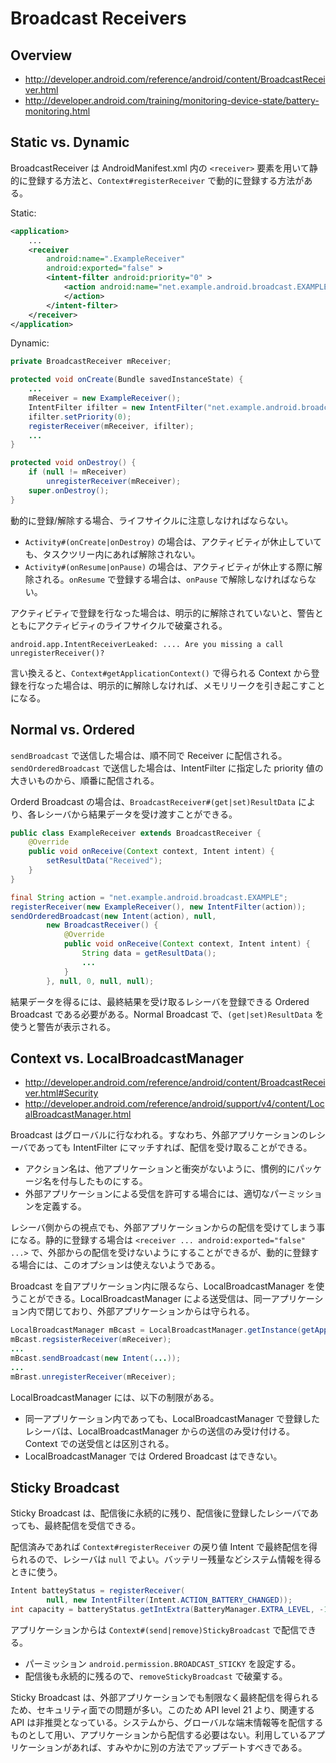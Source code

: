 # Broadcast Receivers

## Overview

* <http://developer.android.com/reference/android/content/BroadcastReceiver.html>
* <http://developer.android.com/training/monitoring-device-state/battery-monitoring.html>

## Static vs. Dynamic

BroadcastReceiver は AndroidManifest.xml 内の `<receiver>` 要素を用いて静的に登録する方法と、`Context#registerReceiver` で動的に登録する方法がある。

Static:

```xml
<application>
    ...
    <receiver
        android:name=".ExampleReceiver"
        android:exported="false" >
        <intent-filter android:priority="0" >
            <action android:name="net.example.android.broadcast.EXAMPLE" >
            </action>
        </intent-filter>
    </receiver>
</application>
```

Dynamic:

```java
private BroadcastReceiver mReceiver;

protected void onCreate(Bundle savedInstanceState) {
    ...
    mReceiver = new ExampleReceiver();
    IntentFilter ifilter = new IntentFilter("net.example.android.broadcast.EXAMPLE");
    ifilter.setPriority(0);
    registerReceiver(mReceiver, ifilter);
    ...
}

protected void onDestroy() {
    if (null != mReceiver)
        unregisterReceiver(mReceiver);
    super.onDestroy();
}
```

動的に登録/解除する場合、ライフサイクルに注意しなければならない。

* `Activity#(onCreate|onDestroy)` の場合は、アクティビティが休止していても、タスクツリー内にあれば解除されない。
* `Activity#(onResume|onPause)` の場合は、アクティビティが休止する際に解除される。`onResume` で登録する場合は、`onPause` で解除しなければならない。

アクティビティで登録を行なった場合は、明示的に解除されていないと、警告とともにアクティビティのライフサイクルで破棄される。

    android.app.IntentReceiverLeaked: .... Are you missing a call unregisterReceiver()?

言い換えると、`Context#getApplicationContext()` で得られる Context から登録を行なった場合は、明示的に解除しなければ、メモリリークを引き起こすことになる。

## Normal vs. Ordered

`sendBroadcast` で送信した場合は、順不同で Receiver に配信される。`sendOrderedBroadcast` で送信した場合は、IntentFilter に指定した priority 値の大きいものから、順番に配信される。

Orderd Broadcast の場合は、`BroadcastReceiver#(get|set)ResultData` により、各レシーバから結果データを受け渡すことができる。

```java
public class ExampleReceiver extends BroadcastReceiver {
    @Override
    public void onReceive(Context context, Intent intent) {
        setResultData("Received");
    }
}
```

```java
final String action = "net.example.android.broadcast.EXAMPLE";
registerReceiver(new ExampleReceiver(), new IntentFilter(action));
sendOrderedBroadcast(new Intent(action), null,
        new BroadcastReceiver() {
            @Override
            public void onReceive(Context context, Intent intent) {
                String data = getResultData();
                ...
            }
        }, null, 0, null, null);
```

結果データを得るには、最終結果を受け取るレシーバを登録できる Ordered Broadcast である必要がある。Normal Broadcast で、`(get|set)ResultData` を使うと警告が表示される。

## Context vs. LocalBroadcastManager

* <http://developer.android.com/reference/android/content/BroadcastReceiver.html#Security>
* <http://developer.android.com/reference/android/support/v4/content/LocalBroadcastManager.html>

Broadcast はグローバルに行なわれる。すなわち、外部アプリケーションのレシーバであっても IntentFilter にマッチすれば、配信を受け取ることができる。

* アクション名は、他アプリケーションと衝突がないように、慣例的にパッケージ名を付与したものにする。
* 外部アプリケーションによる受信を許可する場合には、適切なパーミッションを定義する。

レシーバ側からの視点でも、外部アプリケーションからの配信を受けてしまう事になる。静的に登録する場合は `<receiver ... android:exported="false" ...>` で、外部からの配信を受けないようにすることができるが、動的に登録する場合には、このオプションは使えないようである。

Broadcast を自アプリケーション内に限るなら、LocalBroadcastManager を使うことができる。LocalBroadcastManager による送受信は、同一アプリケーション内で閉じており、外部アプリケーションからは守られる。

```java
LocalBroadcastManager mBcast = LocalBroadcastManager.getInstance(getApplicationContext());
mBcast.regsisterReceiver(mReceiver);
...
mBcast.sendBroadcast(new Intent(...));
...
mBrast.unregisterReceiver(mReceiver);
```

LocalBroadcastManager には、以下の制限がある。

* 同一アプリケーション内であっても、LocalBroadcastManager で登録したレシーバは、LocalBroadcastManager からの送信のみ受け付ける。Context での送受信とは区別される。
* LocalBroadcastManager では Ordered Broadcast はできない。

## Sticky Broadcast

Sticky Broadcast は、配信後に永続的に残り、配信後に登録したレシーバであっても、最終配信を受信できる。

配信済みであれば `Context#registerReceiver` の戻り値 Intent で最終配信を得られるので、レシーバは `null` でよい。バッテリー残量などシステム情報を得るときに使う。

```java
Intent batteyStatus = registerReceiver(
        null, new IntentFilter(Intent.ACTION_BATTERY_CHANGED));
int capacity = batteryStatus.getIntExtra(BatteryManager.EXTRA_LEVEL, -1);
```

アプリケーションからは `Context#(send|remove)StickyBroadcast` で配信できる。

* パーミッション `android.permission.BROADCAST_STICKY` を設定する。
* 配信後も永続的に残るので、`removeStickyBroadcast` で破棄する。

Sticky Broadcast は、外部アプリケーションでも制限なく最終配信を得られるため、セキュリティ面での問題が多い。このため API level 21 より、関連する API は非推奨となっている。システムから、グローバルな端末情報等を配信するものとして用い、アプリケーションから配信する必要はない。利用しているアプリケーションがあれば、すみやかに別の方法でアップデートすべきである。


